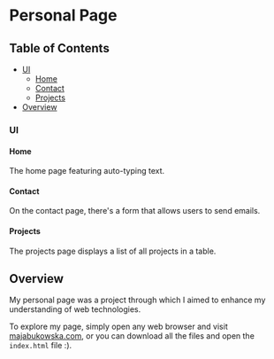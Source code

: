 # Personal Page

## Table of Contents
* [UI](#ui)
  * [Home](#home)
  * [Contact](#contact)
  * [Projects](#projects)
* [Overview](#overview)

### UI

#### Home

The home page featuring auto-typing text.

#### Contact

On the contact page, there's a form that allows users to send emails.

#### Projects

The projects page displays a list of all projects in a table.

## Overview

My personal page was a project through which I aimed to enhance my understanding of web technologies.

To explore my page, simply open any web browser and visit [majabukowska.com](https://majabukowska.com), or you can download all the files and open the `index.html` file :).